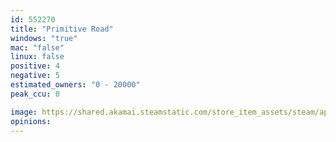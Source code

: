 ```yaml
---
id: 552270
title: "Primitive Road"
windows: "true"
mac: "false"
linux: false
positive: 4
negative: 5
estimated_owners: "0 - 20000"
peak_ccu: 0

image: https://shared.akamai.steamstatic.com/store_item_assets/steam/apps/552270/header.jpg?t=1479467415
opinions:
---
```

